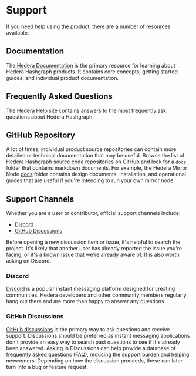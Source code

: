 # Support

If you need help using the product, there are a number of resources available.

## Documentation

The [Hedera Documentation](https://docs.hedera.com/guides) is the primary resource for learning about Hedera Hashgraph
products. It contains core concepts, getting started guides, and individual product documentation.

## Frequently Asked Questions

The [Hedera Help](https://help.hedera.com) site contains answers to the most frequently ask questions about Hedera Hashgraph.

## GitHub Repository

A lot of times, individual product source repositories can contain more detailed or technical documentation that may
be useful. Browse the list of Hedera Hashgraph source code repositories on [GitHub](https://github.com/hashgraph) and
look for a `docs` folder that contains markdown documents. For example, the Hedera Mirror Node
[docs](https://github.com/hashgraph/hedera-mirror-node/tree/main/docs) folder contains design documents, installation,
and operational guides that are useful if you're intending to run your own mirror node.

## Support Channels

Whether you are a user or contributor, official support channels include:

- [Discord](https://www.hedera.com/discord)
- [GitHub Discussions](https://docs.github.com/en/discussions)

Before opening a new discussion item or issue, it's helpful to search the project. It's likely that another user has
already reported the issue you're facing, or it's a known issue that we're already aware of. It is also worth asking on
Discord.

### Discord

[Discord](https://discord.com) is a popular instant messaging platform designed for creating communities. Hedera
developers and other community members regularly hang out there and are more than happy to answer any questions.

### GitHub Discussions

[GitHub discussions](https://docs.github.com/en/discussions) is the primary way to ask questions and receive support.
Discussions should be preferred as instant messaging applications don't provide an easy way to search past questions to
see if it's already been answered. Asking in Discussions can help provide a database of frequently asked questions (FAQ),
reducing the support burden and helping newcomers. Depending on how the discussion proceeds, these can later turn into
a bug or feature request.


